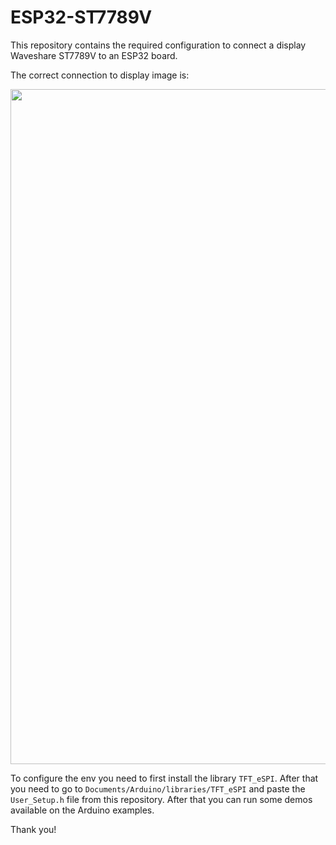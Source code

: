 # ESP32-ST7789V

This repository contains the required configuration to connect a display Waveshare ST7789V to an ESP32 board.

The correct connection to display image is:

<p align="center">
  <img src="https://github.com/ppamorim/ESP32-ST7789Vblob/master/schema.png" alt="Schema" width="1192" height="1080" />
</p>

To configure the env you need to first install the library `TFT_eSPI`. After that you need to go to `Documents/Arduino/libraries/TFT_eSPI` and paste the `User_Setup.h` file from this repository. After that you can run some demos available on the Arduino examples.

Thank you!